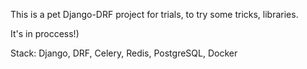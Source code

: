 This is a pet Django-DRF project for trials, 
to try some tricks, libraries.

It's in proccess!)

Stack:
Django, DRF, Celery, Redis, PostgreSQL, Docker

